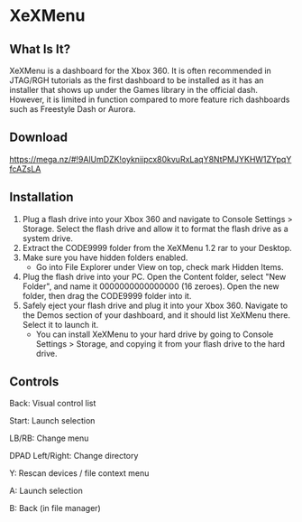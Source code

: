 # XeXMenu

## What Is It?

XeXMenu is a dashboard for the Xbox 360. It is often recommended in JTAG/RGH tutorials as the first dashboard to be installed as it has an installer that shows up under the Games library in the official dash. However, it is limited in function compared to more feature rich dashboards such as Freestyle Dash or Aurora.

## Download

https://mega.nz/#!9AlUmDZK!oykniipcx80kvuRxLaqY8NtPMJYKHW1ZYpqYfcAZsLA

## Installation

1. Plug a flash drive into your Xbox 360 and navigate to Console Settings > Storage. Select the flash drive and allow it to format the flash drive as a system drive.
2. Extract the CODE9999 folder from the XeXMenu 1.2 rar to your Desktop.
3. Make sure you have hidden folders enabled.
    * Go into File Explorer under View on top, check mark Hidden Items.
4. Plug the flash drive into your PC. Open the Content folder, select "New Folder", and name it 0000000000000000 (16 zeroes). Open the new folder, then drag the CODE9999 folder into it.
5. Safely eject your flash drive and plug it into your Xbox 360. Navigate to the Demos section of your dashboard, and it should list XeXMenu there. Select it to launch it.
    * You can install XeXMenu to your hard drive by going to Console Settings > Storage, and copying it from your flash drive to the hard drive.

## Controls

Back: Visual control list

Start: Launch selection

LB/RB: Change menu

DPAD Left/Right: Change directory

Y: Rescan devices / file context menu

A: Launch selection

B: Back (in file manager)
